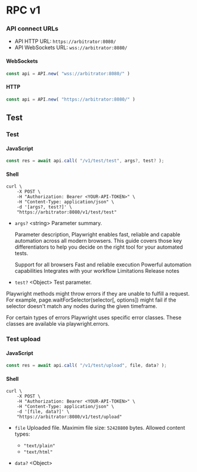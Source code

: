 # RPC v1

### API connect URLs

-   API HTTP URL: `https://arbitrator:8080/`
-   API WebSockets URL: `wss://arbitrator:8080/`

<!-- tabs:start -->

#### **WebSockets**

<!-- prettier-ignore -->
```javascript
const api = API.new( "wss://arbitrator:8080/" )
```

#### **HTTP**

<!-- prettier-ignore -->
```javascript
const api = API.new( "https://arbitrator:8080/" )
```

<!-- tabs:end -->

## Test

### Test

<!-- tabs:start -->

#### **JavaScript**

<!-- prettier-ignore -->
```javascript
const res = await api.call( "/v1/test/test", args?, test? );
```

#### **Shell**

<!-- prettier-ignore -->
```shell
curl \
    -X POST \
    -H "Authorization: Bearer <YOUR-API-TOKEN>" \
    -H "Content-Type: application/json" \
    -d '[args?, test?]' \
    "https://arbitrator:8080/v1/test/test"
```

<!-- tabs:end -->

-   `args?` <string\> Parameter summary.

    Parameter description, Playwright enables fast, reliable and capable automation across all modern browsers. This guide covers those key differentiators to help you decide on the right tool for your automated tests.

    Support for all browsers
    Fast and reliable execution
    Powerful automation capabilities
    Integrates with your workflow
    Limitations
    Release notes

-   `test?` <Object\> Test parameter.

Playwright methods might throw errors if they are unable to fulfill a request. For example, page.waitForSelector(selector[, options]) might fail if the selector doesn't match any nodes during the given timeframe.

For certain types of errors Playwright uses specific error classes. These classes are available via playwright.errors.

### Test upload

<!-- tabs:start -->

#### **JavaScript**

<!-- prettier-ignore -->
```javascript
const res = await api.call( "/v1/test/upload", file, data? );
```

#### **Shell**

<!-- prettier-ignore -->
```shell
curl \
    -X POST \
    -H "Authorization: Bearer <YOUR-API-TOKEN>" \
    -H "Content-Type: application/json" \
    -d '[file, data?]' \
    "https://arbitrator:8080/v1/test/upload"
```

<!-- tabs:end -->

-   `file` <File> Uploaded file. Maximim file size: `52428800` bytes. Allowed content types:

    -   `"text/plain"`
    -   `"text/html"`

-   `data?` <Object\>
